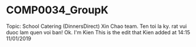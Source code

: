# COMP0034_GroupK
Topic: School Catering (DinnersDirect)
Xin Chao team. 
Ten toi la ky. rat vui duoc lam quen voi ban!
Ok. I'm Kien
This is the edit that Kien added at 14:15 11/01/2019

